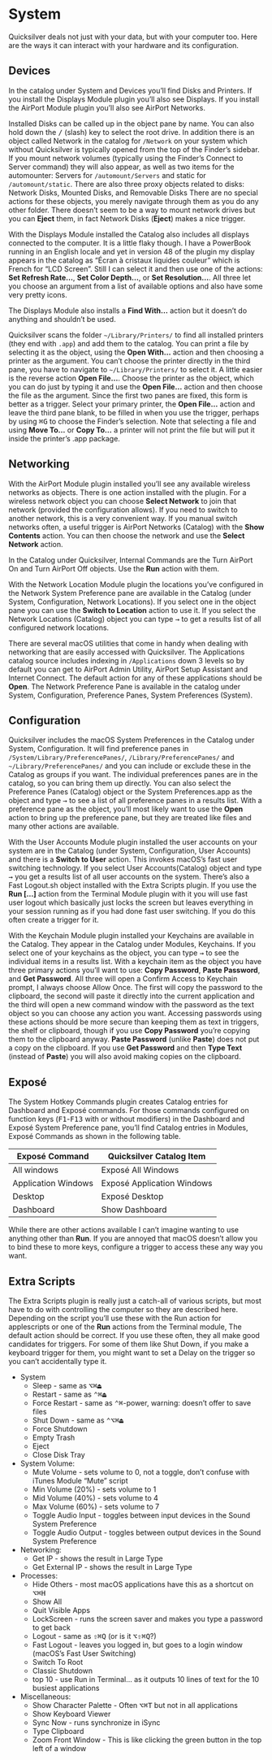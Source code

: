 # System

Quicksilver deals not just with your data, but with your computer too. Here are the ways it can interact with your hardware and its configuration.

## Devices

In the catalog under System and Devices you’ll find Disks and Printers. If you install the Displays Module plugin you’ll also see Displays. If you install the AirPort Module plugin you’ll also see AirPort Networks. 

Installed Disks can be called up in the object pane by name. You can also hold down the <kbd>/</kbd> (slash) key to select the root drive. In addition there is an object called Network in the catalog for `/Network` on your system which without Quicksilver is typically opened from the top of the Finder’s sidebar. If you mount network volumes (typically using the Finder’s Connect to Server command) they will also appear, as well as two items for the automounter: Servers for `/automount/Servers` and static for `/automount/static`. There are also three proxy objects related to disks: Network Disks, Mounted Disks, and Removable Disks There are no special actions for these objects, you merely navigate through them as you do any other folder. There doesn’t seem to be a way to mount network drives but you can **Eject** them, in fact Network Disks (**Eject**) makes a nice trigger.

With the Displays Module installed the Catalog also includes all displays connected to the computer. It is a little flaky though. I have a PowerBook running in an English locale and yet in version 48 of the plugin my display appears in the catalog as “Écran à cristaux liquides couleur” which is French for “LCD Screen”. Still I can select it and then use one of the actions: **Set Refresh Rate…**, **Set Color Depth…**, or **Set Resolution…**. All three let you choose an argument from a list of available options and also have some very pretty icons.

The Displays Module also installs a **Find With…** action but it doesn’t do anything and shouldn’t be used.

Quicksilver scans the folder `~/Library/Printers/` to find all installed printers (they end with `.app`) and add them to the catalog. You can print a file by selecting it as the object, using the **Open With…** action and then choosing a printer as the argument. You can’t choose the printer directly in the third pane, you have to navigate to `~/Library/Printers/` to select it. A little easier is the reverse action **Open File…**. Choose the printer as the object, which you can do just by typing it and use the **Open File…** action and then choose the file as the argument. Since the first two panes are fixed, this form is better as a trigger. Select your primary printer, the **Open File…** action and leave the third pane blank, to be filled in when you use the trigger, perhaps by using <kbd>⌘</kbd><kbd>G</kbd> to choose the Finder’s selection. Note that selecting a file and using **Move To…** or **Copy To…** a printer will not print the file but will put it inside the printer’s .app package.

## Networking

With the AirPort Module plugin installed you’ll see any available wireless networks as objects. There is one action installed with the plugin. For a wireless network object you can choose **Select Network** to join that network (provided the configuration allows). If you need to switch to another network, this is a very convenient way. If you manual switch networks often, a useful trigger is AirPort Networks (Catalog) with the **Show Contents** action. You can then choose the network and use the **Select Network** action. 

In the Catalog under Quicksilver, Internal Commands are the Turn AirPort On and Turn AirPort Off objects. Use the **Run** action with them. 

With the Network Location Module plugin the locations you’ve configured in the Network System Preference pane are available in the Catalog (under System, Configuration, Network Locations). If you select one in the object pane you can use the **Switch to Location** action to use it. If you select the Network Locations (Catalog) object you can type <kbd>→</kbd> to get a results list of all configured network locations.

There are several macOS utilities that come in handy when dealing with networking that are easily accessed with Quicksilver. The Applications catalog source includes indexing in `/Applications` down 3 levels so by default you can get to AirPort Admin Utility, AirPort Setup Assistant and Internet Connect. The default action for any of these applications should be **Open**. The Network Preference Pane is available in the catalog under System, Configuration, Preference Panes, System Preferences (System).

## Configuration

Quicksilver includes the macOS System Preferences in the Catalog under System, Configuration. It will find preference panes in `/System/Library/PreferencePanes/`, `/Library/PreferencePanes/` and `~/Library/PreferencePanes/` and you can include or exclude these in the Catalog as groups if you want. The individual preferences panes are in the catalog, so you can bring them up directly. You can also select the Preference Panes (Catalog) object or the System Preferences.app as the object and type <kbd>→</kbd> to see a list of all preference panes in a results list. With a preference pane as the object, you’ll most likely want to use the **Open** action to bring up the preference pane, but they are treated like files and many other actions are available. 

With the User Accounts Module plugin installed the user accounts on your system are in the Catalog (under System, Configuration, User Accounts) and there is a **Switch to User** action. This invokes macOS’s fast user switching technology. If you select User Accounts(Catalog) object and type <kbd>→</kbd> you get a results list of all user accounts on the system. There’s also a Fast Logout.sh object installed with the Extra Scripts plugin. If you use the **Run […]** action from the Terminal Module plugin with it you will use fast user logout which basically just locks the screen but leaves everything in your session running as if you had done fast user switching. If you do this often create a trigger for it.

With the Keychain Module plugin installed your Keychains are available in the Catalog. They appear in the Catalog under Modules, Keychains. If you select one of your keychains as the object, you can type <kbd>→</kbd> to see the individual items in a results list. With a keychain item as the object you have three primary actions you’ll want to use: **Copy Password**, **Paste Password**, and **Get Password**. All three will open a Confirm Access to Keychain prompt, I always choose Allow Once. The first will copy the password to the clipboard, the second will paste it directly into the current application and the third will open a new command window with the password as the text object so you can choose any action you want. Accessing passwords using these actions should be more secure than keeping them as text in triggers, the shelf or clipboard, though if you use **Copy Password** you’re copying them to the clipboard anyway. **Paste Password** (unlike **Paste**) does not put a copy on the clipboard. If you use **Get Password** and then **Type Text** (instead of **Paste**) you will also avoid making copies on the clipboard. 

## Exposé

The System Hotkey Commands plugin creates Catalog entries for Dashboard and Exposé commands. For those commands configured on function keys (<kbd>F1</kbd>-<kbd>F13</kbd> with or without modifiers) in the Dashboard and Exposé System Preference pane, you’ll find Catalog entries in Modules, Exposé Commands as shown in the following table.

| Exposé Command | Quicksilver Catalog Item |
| --- | --- |
| All windows | Exposé All Windows
| Application Windows | Exposé Application Windows |
| Desktop | Exposé Desktop |
| Dashboard | Show Dashboard |

While there are other actions available I can’t imagine wanting to use anything other than **Run**. If you are annoyed that macOS doesn’t allow you to bind these to more keys, configure a trigger to access these any way you want.

## Extra Scripts

The Extra Scripts plugin is really just a catch-all of various scripts, but most have to do with controlling the computer so they are described here. Depending on the script you’ll use these with the Run action for applescripts or one of the **Run** actions from the Terminal module, The default action should be correct. If you use these often, they all make good candidates for triggers. For some of them like Shut Down, if you make a keyboard trigger for them, you might want to set a Delay on the trigger so you can’t accidentally type it.

- System
	- Sleep - same as <kbd>⌥</kbd><kbd>⌘</kbd><kbd>⏏</kbd>
	- Restart - same as <kbd>⌃</kbd><kbd>⌘</kbd><kbd>⏏</kbd>
	- Force Restart - same as <kbd>⌃</kbd><kbd>⌘</kbd>-power, warning: doesn’t offer to save files
	- Shut Down - same as <kbd>⌃</kbd><kbd>⌥</kbd><kbd>⌘</kbd><kbd>⏏</kbd>
	- Force Shutdown 
	- Empty Trash 
	- Eject
	- Close Disk Tray
- System Volume:
	- Mute Volume - sets volume to 0, not a toggle, don’t confuse with iTunes Module “Mute” script
	- Min Volume (20%) - sets volume to 1
	- Mid Volume (40%) - sets volume to 4
	- Max Volume (60%) - sets volume to 7
	- Toggle Audio Input - toggles between input devices in the Sound System Preference
	- Toggle Audio Output - toggles between output devices in the Sound System Preference
- Networking:
	- Get IP - shows the result in Large Type
	- Get External IP - shows the result in Large Type
- Processes:
	- Hide Others - most macOS applications have this as a shortcut on <kbd>⌥</kbd><kbd>⌘</kbd><kbd>H</kbd>
	- Show All
	- Quit Visible Apps
	- LockScreen - runs the screen saver and makes you type a password to get back
	- Logout - same as <kbd>⇧</kbd><kbd>⌘</kbd><kbd>Q</kbd> (or is it <kbd>⌥</kbd><kbd>⇧</kbd><kbd>⌘</kbd><kbd>Q</kbd>?)
	- Fast Logout - leaves you logged in, but goes to a login window (macOS’s Fast User Switching)
	- Switch To Root
	- Classic Shutdown
	- top 10 - use Run in Terminal… as it outputs 10 lines of text for the 10 busiest applications
- Miscellaneous:
	- Show Character Palette - Often <kbd>⌥</kbd><kbd>⌘</kbd><kbd>T</kbd> but not in all applications
	- Show Keyboard Viewer
	- Sync Now - runs synchronize in iSync
	- Type Clipboard 
	- Zoom Front Window - This is like clicking the green button in the top left of a window
